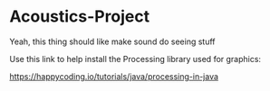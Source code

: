 # Acoustics-Project
Yeah, this thing should like make sound do seeing stuff

Use this link to help install the Processing library used for graphics:

https://happycoding.io/tutorials/java/processing-in-java
